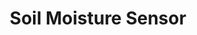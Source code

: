 ---
title: Soil Moisture Sensor
type: hardware
desc: The SparkFun Soil Moisture Sensor is a simple breakout for measuring the moisture in soil and similar materials.
---